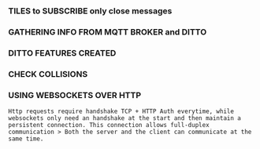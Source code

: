 ### TILES to SUBSCRIBE only close messages


### GATHERING INFO FROM MQTT BROKER and DITTO


### DITTO FEATURES CREATED


### CHECK COLLISIONS

    
### USING WEBSOCKETS OVER HTTP

    Http requests require handshake TCP + HTTP Auth everytime, while websockets only need an handshake at the start and then maintain a persistent connection. This connection allows full-duplex communication > Both the server and the client can communicate at the same time.